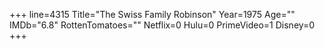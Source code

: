 +++
line=4315
Title="The Swiss Family Robinson"
Year=1975
Age=""
IMDb="6.8"
RottenTomatoes=""
Netflix=0
Hulu=0
PrimeVideo=1
Disney=0
+++

